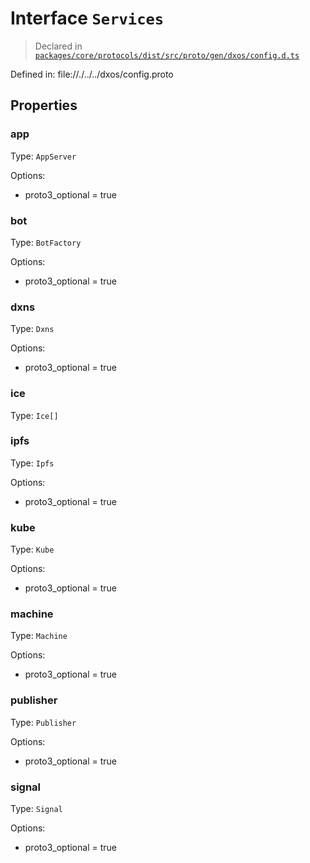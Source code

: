 # Interface `Services`
> Declared in [`packages/core/protocols/dist/src/proto/gen/dxos/config.d.ts`]()

Defined in:
   file://./../../dxos/config.proto
## Properties
### app 
Type: `AppServer`

Options:
  - proto3_optional = true
### bot 
Type: `BotFactory`

Options:
  - proto3_optional = true
### dxns 
Type: `Dxns`

Options:
  - proto3_optional = true
### ice 
Type: `Ice[]`
### ipfs 
Type: `Ipfs`

Options:
  - proto3_optional = true
### kube 
Type: `Kube`

Options:
  - proto3_optional = true
### machine 
Type: `Machine`

Options:
  - proto3_optional = true
### publisher 
Type: `Publisher`

Options:
  - proto3_optional = true
### signal 
Type: `Signal`

Options:
  - proto3_optional = true